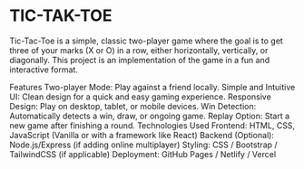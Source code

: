 # TIC-TAK-TOE
Tic-Tac-Toe is a simple, classic two-player game where the goal is to get three of your marks (X or O) in a row, either horizontally, vertically, or diagonally. This project is an implementation of the game in a fun and interactive format.

Features
Two-player Mode: Play against a friend locally.
Simple and Intuitive UI: Clean design for a quick and easy gaming experience.
Responsive Design: Play on desktop, tablet, or mobile devices.
Win Detection: Automatically detects a win, draw, or ongoing game.
Replay Option: Start a new game after finishing a round.
Technologies Used
Frontend: HTML, CSS, JavaScript (Vanilla or with a framework like React)
Backend (Optional): Node.js/Express (if adding online multiplayer)
Styling: CSS / Bootstrap / TailwindCSS (if applicable)
Deployment: GitHub Pages / Netlify / Vercel
